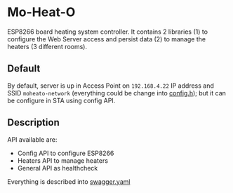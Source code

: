 # Mo-Heat-O

ESP8266 board heating system controller. It contains 2 libraries (1) to configure the Web Server access and persist data (2) to manage the heaters (3 different rooms).

## Default

By default, server is up in Access Point on `192.168.4.22` IP address and SSID `moheato-network` (everything could be change into [config.h](lib/config/src/config.h)); but it can be configure in STA using config API.

## Description

API available are:

- Config API to configure ESP8266
- Heaters API to manage heaters
- General API as healthcheck

Everything is described into [swagger.yaml](api/swagger/swagger.yaml)